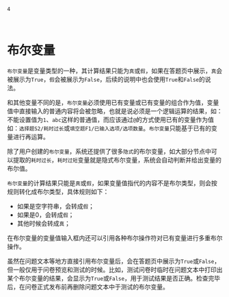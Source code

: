 ```index
4
```
```tag

```
```summary
```

# 布尔变量

`布尔变量`是变量类型的一种，其计算结果只能为`真`或`假`，如果在答题页中展示，`真`会被展示为`True`，`假`会被展示为`False`，后续的说明中也会使用`True`和`False`的说法。

和其他变量不同的是，`布尔变量`必须使用已有变量或已有变量的组合作为值，变量值中直接输入的普通内容将会被忽略，也就是说必须是一个逻辑运算的结果，如：不能设置值为`1`、`abc`这样的普通值，而应该通过`@`的方式使用已有的变量作为值如：`选择题S2/耗时过长`或`填空题F1/已输入选项/选项数量`。`布尔变量`只能基于已有的变量进行再运算。

除了用户创建的`布尔变量`，系统还提供了很多`隐式`的布尔变量，如大部分节点中可以提取的`耗时过长`，`耗时过短`变量就是隐式布尔变量，系统会自动判断并给出变量的布尔值。

`布尔变量`的计算结果只能是`真`或`假`，如果变量值指代的内容不是布尔类型，则会按规则转化成布尔类型，具体规则如下：
  + 如果是空字符串，会转成`假`；
  + 如果是0，会转成`假`；
  + 其他时候会转成`真`；

在布尔变量的变量值输入框内还可以引用各种布尔操作符对已有变量进行多重布尔操作。

虽然在问题文本等地方直接引用布尔变量后，会在答题页中展示为`True`或`False`，但一般仅用于问卷预览和测试的时候。比如，测试问卷时临时在问题文本中打印出某个布尔变量的结果，会显示为`True`或`False`，用于测试结果是否正确。检查完毕后，在问卷正式发布前再删除问题文本中于测试的布尔变量。